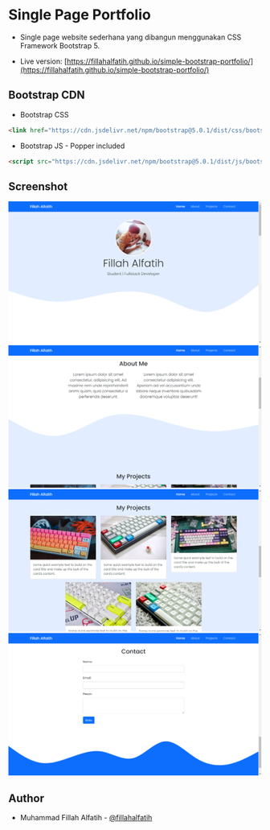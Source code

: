 # Single Page Portfolio
- Single page website sederhana yang dibangun menggunakan CSS Framework Bootstrap 5.

- Live version: [https://fillahalfatih.github.io/simple-bootstrap-portfolio/](https://fillahalfatih.github.io/simple-bootstrap-portfolio/)

## Bootstrap CDN
- Bootstrap CSS
```html
<link href="https://cdn.jsdelivr.net/npm/bootstrap@5.0.1/dist/css/bootstrap.min.css" rel="stylesheet" integrity="sha384-+0n0xVW2eSR5OomGNYDnhzAbDsOXxcvSN1TPprVMTNDbiYZCxYbOOl7+AMvyTG2x" crossorigin="anonymous">
```

- Bootstrap JS - Popper included
```html
<script src="https://cdn.jsdelivr.net/npm/bootstrap@5.0.1/dist/js/bootstrap.bundle.min.js" integrity="sha384-gtEjrD/SeCtmISkJkNUaaKMoLD0//ElJ19smozuHV6z3Iehds+3Ulb9Bn9Plx0x4" crossorigin="anonymous"></script>
```

## Screenshot
![home](https://github.com/fillahalfatih/simple-bootstrap-portfolio/blob/main/screenshot/home.png)
![about](https://github.com/fillahalfatih/simple-bootstrap-portfolio/blob/main/screenshot/about.png)
![projects](https://github.com/fillahalfatih/simple-bootstrap-portfolio/blob/main/screenshot/projects.png)
![contact](https://github.com/fillahalfatih/simple-bootstrap-portfolio/blob/main/screenshot/contact.png)

## Author
- Muhammad Fillah Alfatih - [@fillahalfatih](https://github.com/fillahalfatih)